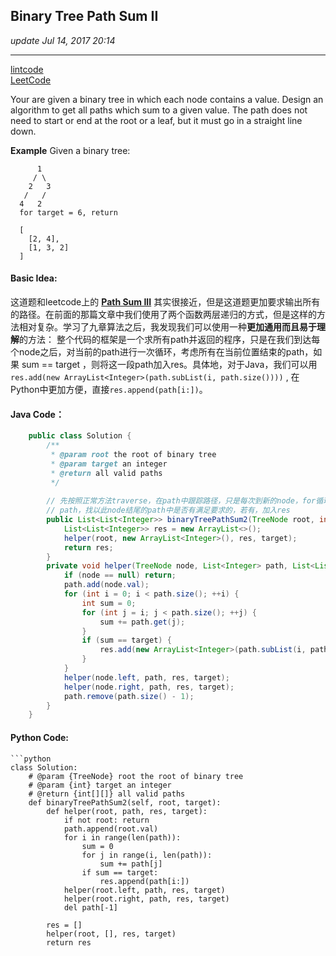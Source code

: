 ## Binary Tree Path Sum II
_update Jul 14, 2017 20:14_

---
[lintcode](http://www.lintcode.com/en/problem/binary-tree-path-sum-ii/)   
[LeetCode](https://leetcode.com/problems/path-sum-iii/description/)  

Your are given a binary tree in which each node contains a value. Design an algorithm to get all paths which sum to a given value. The path does not need to start or end at the root or a leaf, but it must go in a straight line down.

**Example**
      Given a binary tree:
      
          1
         / \
        2   3
       /   /
      4   2
      for target = 6, return
      
      [
        [2, 4],
        [1, 3, 2]
      ]
      
#### Basic Idea:
这道题和leetcode上的 **[Path Sum III](https://will-gxz.gitbooks.io/xiaozheng_algo/content/Tree/Path%20Sum%20III.html)** 其实很接近，但是这道题更加要求输出所有的路径。在前面的那篇文章中我们使用了两个函数两层递归的方式，但是这样的方法相对复杂。学习了九章算法之后，我发现我们可以使用一种**更加通用而且易于理解**的方法：
整个代码的框架是一个求所有path并返回的程序，只是在我们到达每个node之后，对当前的path进行一次循环，考虑所有在当前位置结束的path，如果 sum == target ，则将这一段path加入res。具体地，对于Java，我们可以用 `res.add(new ArrayList<Integer>(path.subList(i, path.size())))` , 在Python中更加方便，直接`res.append(path[i:])`。

#### Java Code：
```java
    public class Solution {
        /**
         * @param root the root of binary tree
         * @param target an integer
         * @return all valid paths
         */
        
        // 先按照正常方法traverse，在path中跟踪路径，只是每次到新的node，for循环当前
        // path，找以此node结尾的path中是否有满足要求的，若有，加入res
        public List<List<Integer>> binaryTreePathSum2(TreeNode root, int target) {
            List<List<Integer>> res = new ArrayList<>();
            helper(root, new ArrayList<Integer>(), res, target);
            return res;
        }
        private void helper(TreeNode node, List<Integer> path, List<List<Integer>> res, int target) {
            if (node == null) return;
            path.add(node.val);
            for (int i = 0; i < path.size(); ++i) {
                int sum = 0;
                for (int j = i; j < path.size(); ++j) {
                    sum += path.get(j);
                }
                if (sum == target) {
                    res.add(new ArrayList<Integer>(path.subList(i, path.size())));
                }
            }
            helper(node.left, path, res, target);
            helper(node.right, path, res, target);
            path.remove(path.size() - 1);
        }    
    }
```

#### Python Code:
    ```python
    class Solution:
        # @param {TreeNode} root the root of binary tree
        # @param {int} target an integer
        # @return {int[][]} all valid paths
        def binaryTreePathSum2(self, root, target):
            def helper(root, path, res, target):
                if not root: return
                path.append(root.val)
                for i in range(len(path)):
                    sum = 0
                    for j in range(i, len(path)):
                        sum += path[j]
                    if sum == target:
                        res.append(path[i:])
                helper(root.left, path, res, target)
                helper(root.right, path, res, target)
                del path[-1]
                
            res = []
            helper(root, [], res, target)
            return res
```